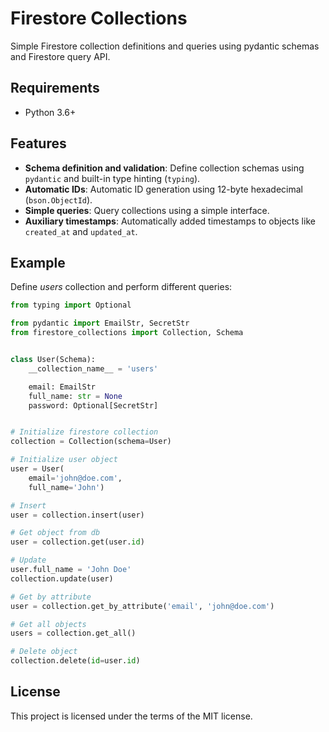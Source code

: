 
# Firestore Collections

Simple Firestore collection definitions and queries using pydantic schemas and Firestore query API.

## Requirements

* Python 3.6+

## Features

* **Schema definition and validation**: Define collection schemas using `pydantic` and built-in type hinting (`typing`).
* **Automatic IDs**: Automatic ID generation using 12-byte hexadecimal (`bson.ObjectId`).
* **Simple queries**: Query collections using a simple interface.
* **Auxiliary timestamps**: Automatically added timestamps to objects like `created_at` and `updated_at`.

## Example

Define _users_ collection and perform different queries:
```python
from typing import Optional

from pydantic import EmailStr, SecretStr
from firestore_collections import Collection, Schema


class User(Schema):
    __collection_name__ = 'users'

    email: EmailStr
    full_name: str = None
    password: Optional[SecretStr]


# Initialize firestore collection
collection = Collection(schema=User)

# Initialize user object
user = User(
    email='john@doe.com',
    full_name='John')

# Insert
user = collection.insert(user)

# Get object from db
user = collection.get(user.id)

# Update
user.full_name = 'John Doe'
collection.update(user)

# Get by attribute
user = collection.get_by_attribute('email', 'john@doe.com')

# Get all objects
users = collection.get_all()

# Delete object
collection.delete(id=user.id)
```

## License

This project is licensed under the terms of the MIT license.
